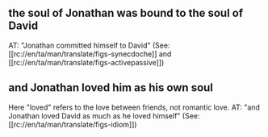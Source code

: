 ## the soul of Jonathan was bound to the soul of David ##

AT: "Jonathan committed himself to David" (See: [[rc://en/ta/man/translate/figs-synecdoche]] and [[rc://en/ta/man/translate/figs-activepassive]])

## and Jonathan loved him as his own soul ##

Here "loved" refers to the love between friends, not romantic love. AT: "and Jonathan loved David as much as he loved himself" (See: [[rc://en/ta/man/translate/figs-idiom]])
